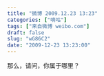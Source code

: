 ```yaml
---
title: "微博 2009.12.23 13:23"
categories: ["嘀咕"]
tags: ["来自微博 weibo.com"]
draft: false
slug: "wG86C2"
date: "2009-12-23 13:23:00"
---
```


<p>那么，请问，你属于哪里？ ​​​​</p>
